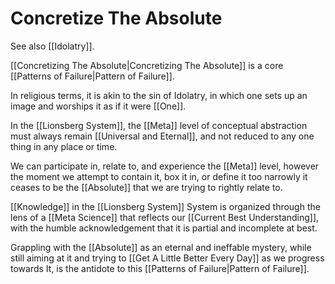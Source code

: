 # Concretize The Absolute

See also [[Idolatry]].

[[Concretizing The Absolute|Concretizing The Absolute]] is a core [[Patterns of Failure|Pattern of Failure]]. 

In religious terms, it is akin to the sin of Idolatry, in which one sets up an image and worships it as if it were [[One]]. 

In the [[Lionsberg System]], the [[Meta]] level of conceptual abstraction must always remain [[Universal and Eternal]], and not reduced to any one thing in any place or time. 

We can participate in, relate to, and experience the [[Meta]] level, however the moment we attempt to contain it, box it in, or define it too narrowly it ceases to be the [[Absolute]] that we are trying to rightly relate to. 

[[Knowledge]] in the [[Lionsberg System]] System is organized through the lens of a [[Meta Science]] that reflects our [[Current Best Understanding]], with the humble acknowledgement that it is partial and incomplete at best. 

Grappling with the [[Absolute]] as an eternal and ineffable mystery, while still aiming at it and trying to [[Get A Little Better Every Day]] as we progress towards It, is the antidote to this [[Patterns of Failure|Pattern of Failure]]. 